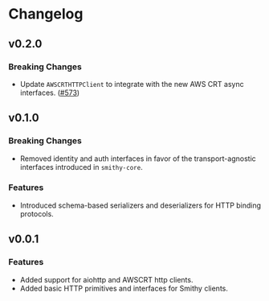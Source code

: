 # Changelog

## v0.2.0

### Breaking Changes
* Update `AWSCRTHTTPClient` to integrate with the new AWS CRT async interfaces. ([#573](https://github.com/smithy-lang/smithy-python/pull/573))

## v0.1.0

### Breaking Changes
* Removed identity and auth interfaces in favor of the transport-agnostic interfaces introduced in `smithy-core`.

### Features
* Introduced schema-based serializers and deserializers for HTTP binding protocols.

## v0.0.1

### Features
* Added support for aiohttp and AWSCRT http clients.
* Added basic HTTP primitives and interfaces for Smithy clients.
